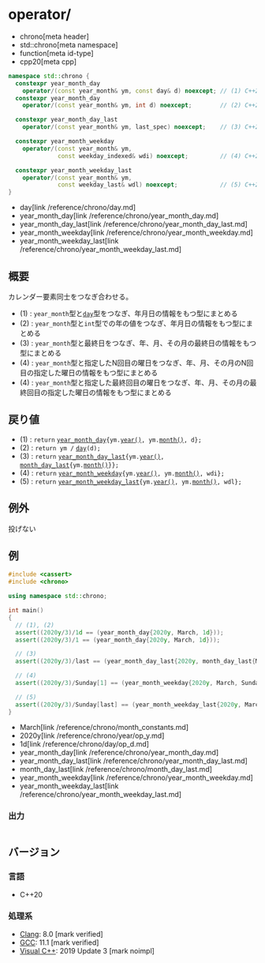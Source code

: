 # operator/
* chrono[meta header]
* std::chrono[meta namespace]
* function[meta id-type]
* cpp20[meta cpp]

```cpp
namespace std::chrono {
  constexpr year_month_day
    operator/(const year_month& ym, const day& d) noexcept; // (1) C++20
  constexpr year_month_day
    operator/(const year_month& ym, int d) noexcept;        // (2) C++20

  constexpr year_month_day_last
    operator/(const year_month& ym, last_spec) noexcept;    // (3) C++20

  constexpr year_month_weekday
    operator/(const year_month& ym,
              const weekday_indexed& wdi) noexcept;         // (4) C++20

  constexpr year_month_weekday_last
    operator/(const year_month& ym,
              const weekday_last& wdl) noexcept;            // (5) C++20
}
```
* day[link /reference/chrono/day.md]
* year_month_day[link /reference/chrono/year_month_day.md]
* year_month_day_last[link /reference/chrono/year_month_day_last.md]
* year_month_weekday[link /reference/chrono/year_month_weekday.md]
* year_month_weekday_last[link /reference/chrono/year_month_weekday_last.md]

## 概要
カレンダー要素同士をつなぎ合わせる。

- (1) : `year_month`型と[`day`](/reference/chrono/day.md)型をつなぎ、年月日の情報をもつ型にまとめる
- (2) : `year_month`型と`int`型での年の値をつなぎ、年月日の情報をもつ型にまとめる
- (3) : `year_month`型と最終日をつなぎ、年、月、その月の最終日の情報をもつ型にまとめる
- (4) : `year_month`型と指定したN回目の曜日をつなぎ、年、月、その月のN回目の指定した曜日の情報をもつ型にまとめる
- (4) : `year_month`型と指定した最終回目の曜日をつなぎ、年、月、その月の最終回目の指定した曜日の情報をもつ型にまとめる


## 戻り値
- (1) : `return` [`year_month_day`](/reference/chrono/year_month_day.md)`{ym.`[`year()`](year.md)`, ym.`[`month()`](month.md)`, d};`
- (2) : `return ym /` [`day`](/reference/chrono/day.md)`(d);`
- (3) : `return` [`year_month_day_last`](/reference/chrono/year_month_day_last.md)`{ym.`[`year()`](year.md)`,` [`month_day_last`](/reference/chrono/month_day_last.md)`{ym.`[`month()`](month.md)`}};`
- (4) : `return` [`year_month_weekday`](/reference/chrono/year_month_weekday.md)`{ym.`[`year()`](year.md)`, ym.`[`month()`](month.md)`, wdi};`
- (5) : `return` [`year_month_weekday_last`](/reference/chrono/year_month_weekday_last.md)`{ym.`[`year()`](year.md)`, ym.`[`month()`](month.md)`, wdl};`


## 例外
投げない


## 例
```cpp example
#include <cassert>
#include <chrono>

using namespace std::chrono;

int main()
{
  // (1), (2)
  assert((2020y/3)/1d == (year_month_day{2020y, March, 1d}));
  assert((2020y/3)/1 == (year_month_day{2020y, March, 1d}));

  // (3)
  assert((2020y/3)/last == (year_month_day_last{2020y, month_day_last{March}}));

  // (4)
  assert((2020y/3)/Sunday[1] == (year_month_weekday{2020y, March, Sunday[1]}));

  // (5)
  assert((2020y/3)/Sunday[last] == (year_month_weekday_last{2020y, March, Sunday[last]}));
}
```
* March[link /reference/chrono/month_constants.md]
* 2020y[link /reference/chrono/year/op_y.md]
* 1d[link /reference/chrono/day/op_d.md]
* year_month_day[link /reference/chrono/year_month_day.md]
* year_month_day_last[link /reference/chrono/year_month_day_last.md]
* month_day_last[link /reference/chrono/month_day_last.md]
* year_month_weekday[link /reference/chrono/year_month_weekday.md]
* year_month_weekday_last[link /reference/chrono/year_month_weekday_last.md]

### 出力
```
```

## バージョン
### 言語
- C++20

### 処理系
- [Clang](/implementation.md#clang): 8.0 [mark verified]
- [GCC](/implementation.md#gcc): 11.1 [mark verified]
- [Visual C++](/implementation.md#visual_cpp): 2019 Update 3 [mark noimpl]
